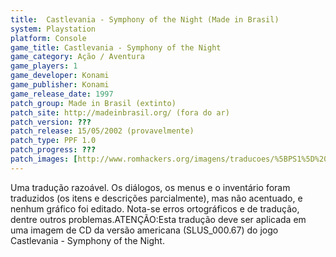 ```yaml
---
title:  Castlevania - Symphony of the Night (Made in Brasil)
system: Playstation
platform: Console
game_title: Castlevania - Symphony of the Night
game_category: Ação / Aventura
game_players: 1
game_developer: Konami
game_publisher: Konami
game_release_date: 1997
patch_group: Made in Brasil (extinto)
patch_site: http://madeinbrasil.org/ (fora do ar)
patch_version: ???
patch_release: 15/05/2002 (provavelmente)
patch_type: PPF 1.0
patch_progress: ???
patch_images: [http://www.romhackers.org/imagens/traducoes/%5BPS1%5D%20Castlevania%20-%20Symphony%20of%20the%20Night%20-%20Made%20in%20Brasil%20-%201.jpg,http://www.romhackers.org/imagens/traducoes/%5BPS1%5D%20Castlevania%20-%20Symphony%20of%20the%20Night%20-%20Made%20in%20Brasil%20-%202.jpg,http://www.romhackers.org/imagens/traducoes/%5BPS1%5D%20Castlevania%20-%20Symphony%20of%20the%20Night%20-%20Made%20in%20Brasil%20-%203.png]
---
```

Uma tradução razoável. Os diálogos, os menus e o inventário foram traduzidos (os itens e descrições parcialmente), mas não acentuado, e nenhum gráfico foi editado. Nota-se erros ortográficos e de tradução, dentre outros problemas.ATENÇÃO:Esta tradução deve ser aplicada em uma imagem de CD da versão americana (SLUS_000.67) do jogo Castlevania - Symphony of the Night.